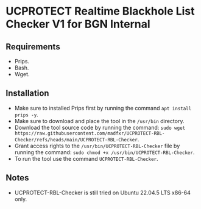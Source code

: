 # UCPROTECT Realtime Blackhole List Checker V1 for BGN Internal

## Requirements
- Prips.
- Bash.
- Wget.

## Installation
- Make sure to installed Prips first by running the command ``apt install prips -y``.
- Make sure to download and place the tool in the ``/usr/bin`` directory.
- Download the tool source code by running the command: ``sudo wget https://raw.githubusercontent.com/madfxr/UCPROTECT-RBL-Checker/refs/heads/main/UCPROTECT-RBL-Checker``.
- Grant access rights to the ``/usr/bin/UCPROTECT-RBL-Checker`` file by running the command: ``sudo chmod +x /usr/bin/UCPROTECT-RBL-Checker``.
- To run the tool use the command ``UCPROTECT-RBL-Checker``.

## Notes
- UCPROTECT-RBL-Checker is still tried on Ubuntu 22.04.5 LTS x86-64 only.
